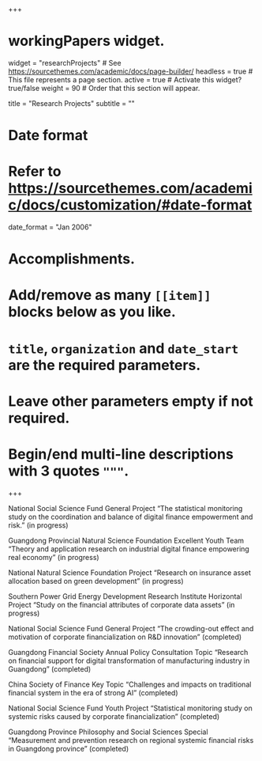 +++
# workingPapers widget.
widget = "researchProjects"  # See https://sourcethemes.com/academic/docs/page-builder/
headless = true  # This file represents a page section.
active = true  # Activate this widget? true/false
weight = 90  # Order that this section will appear.

title = "Research Projects"
subtitle = ""

# Date format
#   Refer to https://sourcethemes.com/academic/docs/customization/#date-format
date_format = "Jan 2006"

# Accomplishments.
#   Add/remove as many `[[item]]` blocks below as you like.
#   `title`, `organization` and `date_start` are the required parameters.
#   Leave other parameters empty if not required.
#   Begin/end multi-line descriptions with 3 quotes `"""`.

+++


National Social Science Fund General Project “The statistical monitoring study on the coordination and balance of digital finance empowerment and risk.” (in progress)

Guangdong Provincial Natural Science Foundation Excellent Youth Team “Theory and application research on industrial digital finance empowering real economy” (in progress)

National Natural Science Foundation Project “Research on insurance asset allocation based on green development” (in progress)

Southern Power Grid Energy Development Research Institute Horizontal Project “Study on the financial attributes of corporate data assets” (in progress)

National Social Science Fund General Project “The crowding-out effect and motivation of corporate financialization on R&D innovation” (completed)

Guangdong Financial Society Annual Policy Consultation Topic “Research on financial support for digital transformation of manufacturing industry in Guangdong” (completed)

China Society of Finance Key Topic “Challenges and impacts on traditional financial system in the era of strong AI” (completed)

National Social Science Fund Youth Project “Statistical monitoring study on systemic risks caused by corporate financialization” (completed)

Guangdong Province Philosophy and Social Sciences Special “Measurement and prevention research on regional systemic financial risks in Guangdong province” (completed)

